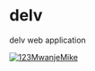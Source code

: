 # delv

delv web application

[![123MwanjeMike](https://circleci.com/gh/123MwanjeMike/delv.svg?style=shield&circle-token=41e8e01b5a393b3ee620e4e677be9007f8d66cc5)](https://app.circleci.com/pipelines/github/123MwanjeMike/delv)